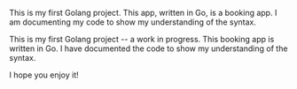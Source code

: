 
This is my first Golang project. This app, written in Go, is a booking app.
I am documenting my code to show my understanding of the syntax.

This is my first Golang project -- a work in progress. This booking app is written in Go. I have documented the code to show my understanding of the syntax. 

I hope you enjoy it!


